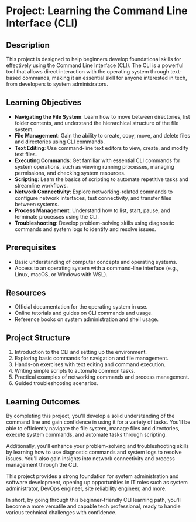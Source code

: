 <!DOCTYPE html>
<html lang="en">
<head>
    <meta charset="UTF-8">
    <meta name="viewport" content="width=device-width, initial-scale=1.0">
    <title>Learning the Command Line Interface (CLI)</title>
</head>
<body>
    <h1>Project: Learning the Command Line Interface (CLI)</h1>
        <h2>Description</h2>
    <p>This project is designed to help beginners develop foundational skills for effectively using the Command Line Interface (CLI). The CLI is a powerful tool that allows direct interaction with the operating system through text-based commands, making it an essential skill for anyone interested in tech, from developers to system administrators.</p>
        <h2>Learning Objectives</h2>
    <ul>
        <li><strong>Navigating the File System</strong>: Learn how to move between directories, list folder contents, and understand the hierarchical structure of the file system.</li>
        <li><strong>File Management</strong>: Gain the ability to create, copy, move, and delete files and directories using CLI commands.</li>
        <li><strong>Text Editing</strong>: Use command-line text editors to view, create, and modify text files.</li>
        <li><strong>Executing Commands</strong>: Get familiar with essential CLI commands for system operations, such as viewing running processes, managing permissions, and checking system resources.</li>
        <li><strong>Scripting</strong>: Learn the basics of scripting to automate repetitive tasks and streamline workflows.</li>
        <li><strong>Network Connectivity</strong>: Explore networking-related commands to configure network interfaces, test connectivity, and transfer files between systems.</li>
        <li><strong>Process Management</strong>: Understand how to list, start, pause, and terminate processes using the CLI.</li>
        <li><strong>Troubleshooting</strong>: Develop problem-solving skills using diagnostic commands and system logs to identify and resolve issues.</li>
    </ul>
        <h2>Prerequisites</h2>
    <ul>
        <li>Basic understanding of computer concepts and operating systems.</li>
        <li>Access to an operating system with a command-line interface (e.g., Linux, macOS, or Windows with WSL).</li>
    </ul>
        <h2>Resources</h2>
    <ul>
        <li>Official documentation for the operating system in use.</li>
        <li>Online tutorials and guides on CLI commands and usage.</li>
        <li>Reference books on system administration and shell usage.</li>
    </ul>
        <h2>Project Structure</h2>
    <ol>
        <li>Introduction to the CLI and setting up the environment.</li>
        <li>Exploring basic commands for navigation and file management.</li>
        <li>Hands-on exercises with text editing and command execution.</li>
        <li>Writing simple scripts to automate common tasks.</li>
        <li>Practical examples of networking commands and process management.</li>
        <li>Guided troubleshooting scenarios.</li>
    </ol>
       <h2>Learning Outcomes</h2>
    <p>By completing this project, you'll develop a solid understanding of the command line and gain confidence in using it for a variety of tasks. You'll be able to efficiently navigate the file system, manage files and directories, execute system commands, and automate tasks through scripting.</p>
        <p>Additionally, you'll enhance your problem-solving and troubleshooting skills by learning how to use diagnostic commands and system logs to resolve issues. You'll also gain insights into network connectivity and process management through the CLI.</p>
        <p>This project provides a strong foundation for system administration and software development, opening up opportunities in IT roles such as system administrator, DevOps engineer, site reliability engineer, and more.</p>
        <p>In short, by going through this beginner-friendly CLI learning path, you'll become a more versatile and capable tech professional, ready to handle various technical challenges with confidence.</p>
</body>
</html>
